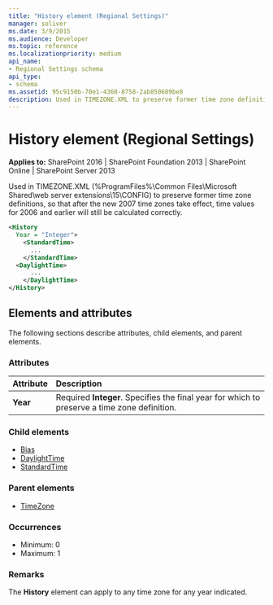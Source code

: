 ```yaml
---
title: "History element (Regional Settings)"
manager: soliver
ms.date: 3/9/2015
ms.audience: Developer
ms.topic: reference
ms.localizationpriority: medium
api_name:
- Regional Settings schema
api_type:
- schema
ms.assetid: 95c9150b-70e1-4368-8758-2ab850689be8
description: Used in TIMEZONE.XML to preserve former time zone definitions, so that after the new 2007 time zones take effect, time values for 2006 and earlier will still be calculated correctly.
---
```


# History element (Regional Settings)

**Applies to:** SharePoint 2016 | SharePoint Foundation 2013 | SharePoint Online | SharePoint Server 2013

Used in TIMEZONE.XML (%ProgramFiles%\Common Files\Microsoft Shared\web server extensions\15\CONFIG) to preserve former time zone definitions, so that after the new 2007 time zones take effect, time values for 2006 and earlier will still be calculated correctly.

```XML
<History
  Year = "Integer">
    <StandardTime>
      ...
    </StandardTime>
  <DaylightTime>
      ...
    </DaylightTime>
</History>
```

## Elements and attributes

The following sections describe attributes, child elements, and parent elements.

### Attributes

|**Attribute**|**Description**|
|:-----|:-----|
|**Year** <br/> |Required **Integer**. Specifies the final year for which to preserve a time zone definition.  <br/> |

### Child elements

- [Bias](bias-element-regional-settings.md)
- [DaylightTime](daylighttime-element-regional-settings.md)
- [StandardTime](standardtime-element-regional-settings.md)

### Parent elements

- [TimeZone](timezone-element-regional-settings.md)

### Occurrences

- Minimum: 0
- Maximum: 1

### Remarks

The **History** element can apply to any time zone for any year indicated.
